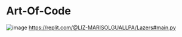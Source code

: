 # Art-Of-Code

![image](https://github.com/LizGuallpa/Art-Of-Code/assets/150850216/01dd6552-2b6c-4b45-af88-7150688c11e5)
https://replit.com/@LIZ-MARISOLGUALLPA/Lazers#main.py

